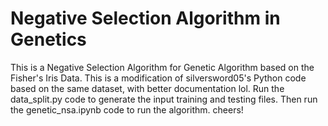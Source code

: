 # Negative Selection Algorithm in Genetics
This is a Negative Selection Algorithm for Genetic Algorithm based on the Fisher's Iris Data. This is a modification of  silversword05's Python code based on the same dataset, with better documentation lol.
Run the data_split.py code to generate the input training and testing files. Then run the genetic_nsa.ipynb code to run the algorithm.
cheers!
